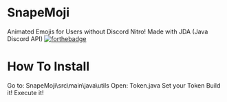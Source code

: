 # SnapeMoji
Animated Emojis for Users without Discord Nitro! Made with JDA (Java Discord API)
[![forthebadge](https://forthebadge.com/images/badges/made-with-java.svg)](https://forthebadge.com)  

# How To Install
Go to: SnapeMoji\src\main\java\utils
Open: Token.java
Set your Token
Build it!
Execute it!
 
